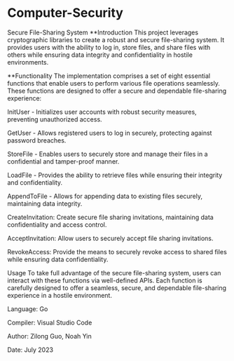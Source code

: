 # Computer-Security

Secure File-Sharing System
**Introduction
This project leverages cryptographic libraries to create a robust and secure file-sharing system. It provides users with the ability to log in, store files, and share files with others while ensuring data integrity and confidentiality in hostile environments.

**Functionality
The implementation comprises a set of eight essential functions that enable users to perform various file operations seamlessly. These functions are designed to offer a secure and dependable file-sharing experience:

InitUser - Initializes user accounts with robust security measures, preventing unauthorized access.

GetUser - Allows registered users to log in securely, protecting against password breaches.

StoreFile - Enables users to securely store and manage their files in a confidential and tamper-proof manner.

LoadFile - Provides the ability to retrieve files while ensuring their integrity and confidentiality.

AppendToFile - Allows for appending data to existing files securely, maintaining data integrity.

CreateInvitation: Create secure file sharing invitations, maintaining data confidentiality and access control.

AcceptInvitation: Allow users to securely accept file sharing invitations.

RevokeAccess: Provide the means to securely revoke access to shared files while ensuring data confidentiality.

Usage
To take full advantage of the secure file-sharing system, users can interact with these functions via well-defined APIs. Each function is carefully designed to offer a seamless, secure, and dependable file-sharing experience in a hostile environment.

Language: Go

Compiler: Visual Studio Code

Author: Zilong Guo, Noah Yin

Date: July 2023


 
